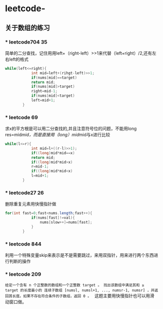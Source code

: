 # leetcode-

## 关于数组的练习
### * leetcode704 35 
简单的二分查找，记住用用left+（right-left）>>1来代替（left+right）/2,还有左右left的格式
```java
while(left<=right){
            int mid=left+(rihgt-left)>>1;
            if(nums[mid]==target)
            return mid;
            if(nums[mid]>target)
            right=mid-1;
            if(nums[mid]<target)
            left=mid+1;
        }
```
### * leetcode 69
求x的平方根是可以用二分查找的,并且注意符号位的问题，不能用long res=mid*mid，而是直接用（long）mid*mid与x进行比较
```java
while(l<=r){
            int mid=l+((r-l)>>1);
            if((long)mid*mid==x)
            return mid;
            if((long)mid*mid>x)
            r=mid-1;
            if((long)mid*mid<x)
            l=mid+1;
        }
```
### * leetcode27 26
删除重复元素用快慢指针做
```java
for(int fast=0;fast<nums.length;fast++){
            if(nums[fast]!=val){
                nums[slow++]=nums[fast];
            }
        }
```
### * leetcode 844
利用一个特殊变量skip来表示是不是需要跳过，来用双指针，用来进行两个东西进行判断的操作

### * leetcode 209
`给定一个含有 n 个正整数的数组和一个正整数 target 。
找出该数组中满足其和 ≥ target 的长度最小的 连续子数组 [numsl, numsl+1, ..., numsr-1, numsr] ，并返回其长度。如果不存在符合条件的子数组，返回 0 。
`
这题主要用快慢指针也可以用滑动窗口做。

